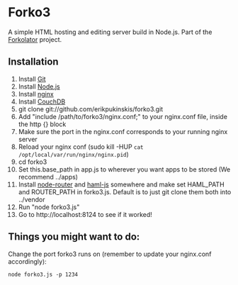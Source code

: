 Forko3
======

A simple HTML hosting and editing server build in Node.js. Part of the [Forkolator](http://forkolator.org) project.

Installation
------------

1. Install [Git](http://git-scm.com/)
2. Install [Node.js](http://nodejs.org/)
3. Install [nginx](http://wiki.nginx.org/Main)
4. Install [CouchDB](http://couchdb.apache.org/)
5. git clone git://github.com/erikpukinskis/forko3.git
6. Add "include /path/to/forko3/nginx.conf;" to your nginx.conf file, inside the http {} block
7. Make sure the port in the nginx.conf corresponds to your running nginx server
8. Reload your nginx conf (sudo kill -HUP `cat /opt/local/var/run/nginx/nginx.pid`)
9. cd forko3
10. Set this.base_path in app.js to wherever you want apps to be stored (We recommend ../apps)
11. Install [node-router](https://github.com/creationix/node-router) and [haml-js](https://github.com/creationix/haml-js) somewhere and make set HAML_PATH and ROUTER_PATH in forko3.js. Default is to just git clone them both into ../vendor
12. Run "node forko3.js"
13. Go to http://localhost:8124 to see if it worked!

Things you might want to do:
----------------------------
    
Change the port forko3 runs on (remember to update your nginx.conf accordingly):

    node forko3.js -p 1234